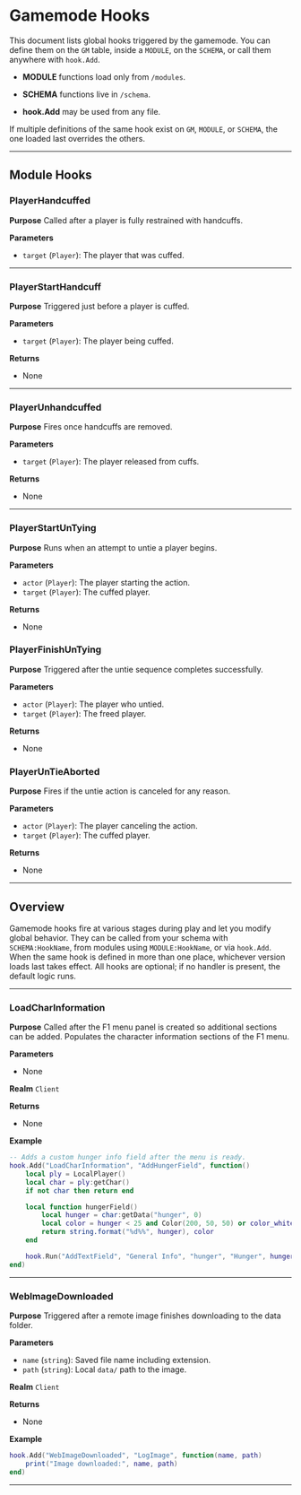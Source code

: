 # Gamemode Hooks

This document lists global hooks triggered by the gamemode. You can define them on the `GM` table, inside a `MODULE`, on the `SCHEMA`, or call them anywhere with `hook.Add`.

- **MODULE** functions load only from `/modules`.

- **SCHEMA** functions live in `/schema`.

- **hook.Add** may be used from any file.

If multiple definitions of the same hook exist on `GM`, `MODULE`, or `SCHEMA`, the one loaded last overrides the others.

---

## Module Hooks

### PlayerHandcuffed

**Purpose**
Called after a player is fully restrained with handcuffs.

**Parameters**

- `target` (`Player`): The player that was cuffed.

---

### PlayerStartHandcuff

**Purpose**
Triggered just before a player is cuffed.

**Parameters**

- `target` (`Player`): The player being cuffed.

**Returns**
- None

---

### PlayerUnhandcuffed

**Purpose**
Fires once handcuffs are removed.

**Parameters**

- `target` (`Player`): The player released from cuffs.

**Returns**
- None
---

### PlayerStartUnTying

**Purpose**
Runs when an attempt to untie a player begins.

**Parameters**

- `actor` (`Player`): The player starting the action.
- `target` (`Player`): The cuffed player.

**Returns**
- None

### PlayerFinishUnTying

**Purpose**
Triggered after the untie sequence completes successfully.

**Parameters**

- `actor` (`Player`): The player who untied.
- `target` (`Player`): The freed player.

**Returns**
- None

### PlayerUnTieAborted

**Purpose**
Fires if the untie action is canceled for any reason.

**Parameters**

- `actor` (`Player`): The player canceling the action.
- `target` (`Player`): The cuffed player.

**Returns**
- None

---

## Overview

Gamemode hooks fire at various stages during play and let you modify global behavior. They can be called from your schema with `SCHEMA:HookName`, from modules using `MODULE:HookName`, or via `hook.Add`. When the same hook is defined in more than one place, whichever version loads last takes effect. All hooks are optional; if no handler is present, the default logic runs.

---

### LoadCharInformation

**Purpose**
Called after the F1 menu panel is created so additional sections can be added. Populates the character information sections of the F1 menu.

**Parameters**

- None

**Realm**
`Client`

**Returns**
- None

**Example**

```lua
-- Adds a custom hunger info field after the menu is ready.
hook.Add("LoadCharInformation", "AddHungerField", function()
    local ply = LocalPlayer()
    local char = ply:getChar()
    if not char then return end

    local function hungerField()
        local hunger = char:getData("hunger", 0)
        local color = hunger < 25 and Color(200, 50, 50) or color_white
        return string.format("%d%%", hunger), color
    end

    hook.Run("AddTextField", "General Info", "hunger", "Hunger", hungerField)
end)
```

---

### WebImageDownloaded

**Purpose**
Triggered after a remote image finishes downloading to the data folder.

**Parameters**

- `name` (`string`): Saved file name including extension.
- `path` (`string`): Local `data/` path to the image.

**Realm**
`Client`

**Returns**
- None

**Example**

```lua
hook.Add("WebImageDownloaded", "LogImage", function(name, path)
    print("Image downloaded:", name, path)
end)
```

---

